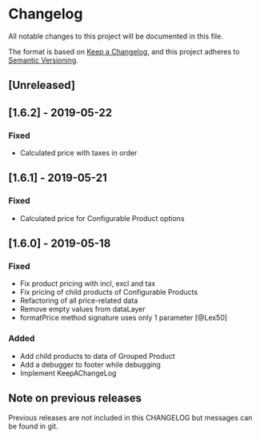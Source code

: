 # Changelog
All notable changes to this project will be documented in this file.

The format is based on [Keep a Changelog](https://keepachangelog.com/en/1.0.0/),
and this project adheres to [Semantic Versioning](https://semver.org/spec/v2.0.0.html).

## [Unreleased]

## [1.6.2] - 2019-05-22
### Fixed
- Calculated price with taxes in order

## [1.6.1] - 2019-05-21
### Fixed
- Calculated price for Configurable Product options

## [1.6.0] - 2019-05-18
### Fixed
- Fix product pricing with incl, excl and tax
- Fix pricing of child products of Configurable Products
- Refactoring of all price-related data
- Remove empty values from dataLayer
- formatPrice method signature uses only 1 parameter [@Lex50]

### Added
- Add child products to data of Grouped Product
- Add a debugger to footer while debugging
- Implement KeepAChangeLog

## Note on previous releases
Previous releases are not included in this CHANGELOG but messages can be found in git.
